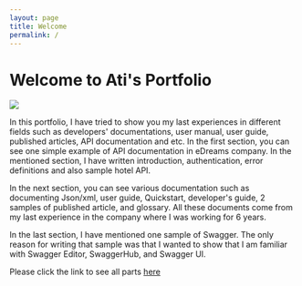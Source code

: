 ```yaml
---
layout: page
title: Welcome
permalink: /
---
```


# Welcome to Ati's Portfolio
<img src="{{site.baseurl}}/assets/img/welcome_ati.jpeg">

In this portfolio, I have tried to show you my last experiences in different fields such as developers' documentations, user manual, user guide, published articles, API documentation and etc.
In the first section, you can see one simple example of API documentation in eDreams company. In the mentioned section, I have written introduction, authentication, error definitions and also sample hotel API.

In the next section, you can see various documentation such as documenting Json/xml, user guide, Quickstart, developer's guide, 2 samples of published article, and glossary. All these documents come from my last experience in the company where I was working for 6 years.

In the last section, I have mentioned one sample of Swagger. The only reason for writing that sample was that I wanted to show that I am familiar with Swagger Editor, SwaggerHub, and Swagger UI.

Please click the link to see all parts <a href="{{site.baseurl}}/docs/">here</a>
